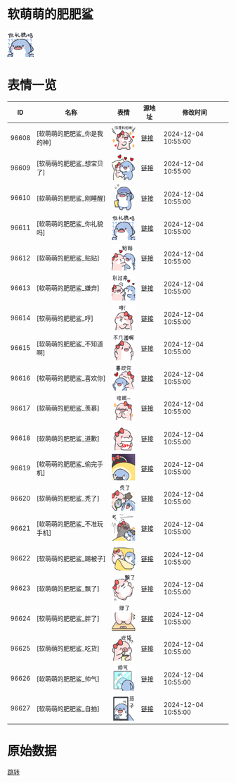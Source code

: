# 软萌萌的肥肥鲨

<img src="./cover.png" height="60" alt="cover" />

# 表情一览

|ID|名称|表情|源地址|修改时间|
|----|----|----|----|----|
|96608|[软萌萌的肥肥鲨_你是我的神]|<img src="./pic/096608_%5B软萌萌的肥肥鲨_你是我的神%5D.png" height="60" alt="你是我的神"/>|[链接](https://i0.hdslb.com/bfs/garb/b92d4ef3acc0bfef4c38b9725a92ad3acdc11a43.png)|2024-12-04 10:55:00|
|96609|[软萌萌的肥肥鲨_想宝贝了]|<img src="./pic/096609_%5B软萌萌的肥肥鲨_想宝贝了%5D.png" height="60" alt="想宝贝了"/>|[链接](https://i0.hdslb.com/bfs/garb/26c6fce416cb86b8ae153db1ce0cbd3d9bbf0029.png)|2024-12-04 10:55:00|
|96610|[软萌萌的肥肥鲨_刚睡醒]|<img src="./pic/096610_%5B软萌萌的肥肥鲨_刚睡醒%5D.png" height="60" alt="刚睡醒"/>|[链接](https://i0.hdslb.com/bfs/garb/d092355e2fc7821e2ea4fc9e2826e7d27a8cbc58.png)|2024-12-04 10:55:00|
|96611|[软萌萌的肥肥鲨_你礼貌吗]|<img src="./pic/096611_%5B软萌萌的肥肥鲨_你礼貌吗%5D.png" height="60" alt="你礼貌吗"/>|[链接](https://i0.hdslb.com/bfs/garb/5b6ab6be650a6ffc48287072a574a8630357ad21.png)|2024-12-04 10:55:00|
|96612|[软萌萌的肥肥鲨_贴贴]|<img src="./pic/096612_%5B软萌萌的肥肥鲨_贴贴%5D.png" height="60" alt="贴贴"/>|[链接](https://i0.hdslb.com/bfs/garb/6ccee38b97223232f9f7aa2de31295812fa488ed.png)|2024-12-04 10:55:00|
|96613|[软萌萌的肥肥鲨_嫌弃]|<img src="./pic/096613_%5B软萌萌的肥肥鲨_嫌弃%5D.png" height="60" alt="嫌弃"/>|[链接](https://i0.hdslb.com/bfs/garb/dc24f58defc1ae69b1a4dcdb1754bbb00535252a.png)|2024-12-04 10:55:00|
|96614|[软萌萌的肥肥鲨_哼]|<img src="./pic/096614_%5B软萌萌的肥肥鲨_哼%5D.png" height="60" alt="哼"/>|[链接](https://i0.hdslb.com/bfs/garb/473898e733edad8718f534a8ba8a15e714bf6d47.png)|2024-12-04 10:55:00|
|96615|[软萌萌的肥肥鲨_不知道啊]|<img src="./pic/096615_%5B软萌萌的肥肥鲨_不知道啊%5D.png" height="60" alt="不知道啊"/>|[链接](https://i0.hdslb.com/bfs/garb/ff279d2136766086795360b4b2b401a848588563.png)|2024-12-04 10:55:00|
|96616|[软萌萌的肥肥鲨_喜欢你]|<img src="./pic/096616_%5B软萌萌的肥肥鲨_喜欢你%5D.png" height="60" alt="喜欢你"/>|[链接](https://i0.hdslb.com/bfs/garb/8e0c456c61d7fb1b3880c3463d62f143fa75a876.png)|2024-12-04 10:55:00|
|96617|[软萌萌的肥肥鲨_羡慕]|<img src="./pic/096617_%5B软萌萌的肥肥鲨_羡慕%5D.png" height="60" alt="羡慕"/>|[链接](https://i0.hdslb.com/bfs/garb/06ab12f84f0d4118d14e4e5a45ef6d7426430f3b.png)|2024-12-04 10:55:00|
|96618|[软萌萌的肥肥鲨_道歉]|<img src="./pic/096618_%5B软萌萌的肥肥鲨_道歉%5D.png" height="60" alt="道歉"/>|[链接](https://i0.hdslb.com/bfs/garb/9a13bc3cd874b2bc0d5b91e5cac17c901f2cd4df.png)|2024-12-04 10:55:00|
|96619|[软萌萌的肥肥鲨_偷完手机]|<img src="./pic/096619_%5B软萌萌的肥肥鲨_偷完手机%5D.png" height="60" alt="偷完手机"/>|[链接](https://i0.hdslb.com/bfs/garb/0ad00a28c88f521d41c5d5aceb03a681fc35a1ee.png)|2024-12-04 10:55:00|
|96620|[软萌萌的肥肥鲨_秃了]|<img src="./pic/096620_%5B软萌萌的肥肥鲨_秃了%5D.png" height="60" alt="秃了"/>|[链接](https://i0.hdslb.com/bfs/garb/2be11b0bed6101030df9faa7a5d6cd6f9f306a0b.png)|2024-12-04 10:55:00|
|96621|[软萌萌的肥肥鲨_不准玩手机]|<img src="./pic/096621_%5B软萌萌的肥肥鲨_不准玩手机%5D.png" height="60" alt="不准玩手机"/>|[链接](https://i0.hdslb.com/bfs/garb/33a9ec5d07a90bf995eb395930d8d3d145b84853.png)|2024-12-04 10:55:00|
|96622|[软萌萌的肥肥鲨_踢被子]|<img src="./pic/096622_%5B软萌萌的肥肥鲨_踢被子%5D.png" height="60" alt="踢被子"/>|[链接](https://i0.hdslb.com/bfs/garb/b333b732ecc21e71b4b6bddd05cf9193f3d901c3.png)|2024-12-04 10:55:00|
|96623|[软萌萌的肥肥鲨_飘了]|<img src="./pic/096623_%5B软萌萌的肥肥鲨_飘了%5D.png" height="60" alt="飘了"/>|[链接](https://i0.hdslb.com/bfs/garb/ef97d967963489f826f204e304bf76291480e61d.png)|2024-12-04 10:55:00|
|96624|[软萌萌的肥肥鲨_胖了]|<img src="./pic/096624_%5B软萌萌的肥肥鲨_胖了%5D.png" height="60" alt="胖了"/>|[链接](https://i0.hdslb.com/bfs/garb/8c021dc48921e5a5056fc61e46ac7e574bcbdf39.png)|2024-12-04 10:55:00|
|96625|[软萌萌的肥肥鲨_吃货]|<img src="./pic/096625_%5B软萌萌的肥肥鲨_吃货%5D.png" height="60" alt="吃货"/>|[链接](https://i0.hdslb.com/bfs/garb/3cafa508c45dbad1c90f61304d558bc9e53e9c3e.png)|2024-12-04 10:55:00|
|96626|[软萌萌的肥肥鲨_帅气]|<img src="./pic/096626_%5B软萌萌的肥肥鲨_帅气%5D.png" height="60" alt="帅气"/>|[链接](https://i0.hdslb.com/bfs/garb/df0ca18d0d47b0af901715b977d06280ed74408a.png)|2024-12-04 10:55:00|
|96627|[软萌萌的肥肥鲨_自拍]|<img src="./pic/096627_%5B软萌萌的肥肥鲨_自拍%5D.png" height="60" alt="自拍"/>|[链接](https://i0.hdslb.com/bfs/garb/a296f1e7f2f084e56bc3e2688fee229123ab2237.png)|2024-12-04 10:55:00|

# 原始数据

[跳转](./raw.json)

